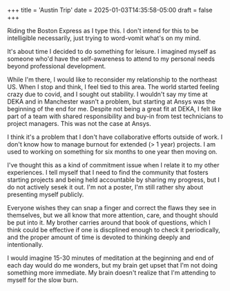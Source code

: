 +++
title = 'Austin Trip'
date = 2025-01-03T14:35:58-05:00
draft = false
+++

Riding the Boston Express as I type this. I don't intend for this to be intelligible necessarily, just trying to word-vomit what's on my mind.

It's about time I decided to do something for leisure. I imagined myself as someone who'd have the self-awareness to attend to my personal needs beyond professional development.

While I'm there, I would like to reconsider my relationship to the northeast US. When I stop and think, I feel tied to this area. The world started feeling crazy due to covid, and I sought out stability. 
I wouldn't say my time at DEKA and in Manchester wasn't a problem, but starting at Ansys was the beginning of the end for me. 
Despite not being a great fit at DEKA, I felt like part of a team with shared responsibility and buy-in from test technicians to project managers. This was not the case at Ansys.

I think it's a problem that I don't have collaborative efforts outside of work. I don't know how to manage burnout for extended (> 1 year) projects. I am used to working on something for six months to one year then moving on.

I've thought this as a kind of commitment issue when I relate it to my other experiences. I tell myself that I need to find the community that fosters starting projects and being held accountable by sharing my progress, but I do not actively sesek it out. I'm not a poster, I'm still rather shy about presenting myself publicly. 

Everyone wishes they can snap a finger and correct the flaws they see in themselves, but we all know that more attention, care, and thought should be put into it. 
My brother carries around that book of questions, which I think could be effective if one is discplined enough to check it periodically, and the proper amount of time is devoted to thinking deeply and intentionally.

I would imagine 15-30 minutes of meditation at the beginning and end of each day would do me wonders, but my brain get upset that I'm not doing something more immediate. My brain doesn't realize that I'm attending to myself for the slow burn.
